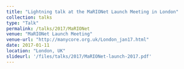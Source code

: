 ```yaml
---
title: "Lightning talk at the MaRIONet Launch Meeting in London"
collection: talks
type: "Talk"
permalink: /talks/2017/MaRIONet
venue: "MaRIONet Launch Meeting"
venue-url: "http://manycore.org.uk/London_jan17.html"
date: 2017-01-11
location: "London, UK"
slideurl: '/files/talks/2017/MaRIONet-launch-2017.pdf'
---
```

